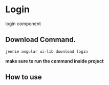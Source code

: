 # Login

login component

## Download Command.

```jennie angular ui-lib download login```

**make sure to run the command inside project**

## How to use
